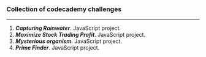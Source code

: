 ### **Collection of codecademy challenges**
---
1. **_Capturing Rainwater_**. JavaScript project.
2. **_Maximize Stock Trading Profit_**. JavaScript project.
3. **_Mysterious organism_**. JavaScript project.
4. **_Prime Finder_**. JavaScript project.
